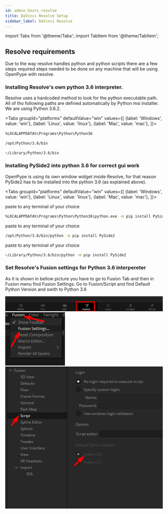 ```yaml
---
id: admin_hosts_resolve
title: DaVinci Resolve Setup
sidebar_label: DaVinci Resolve
---
```


import Tabs from '@theme/Tabs';
import TabItem from '@theme/TabItem';

## Resolve requirements
Due to the way resolve handles python and python scripts there are a few steps required steps needed to be done on any machine that will be using OpenPype with resolve.

### Installing Resolve's own python 3.6 interpreter.
Resolve uses a hardcoded method to look for the python executable path. All of tho following paths are defined automatically by Python msi installer. We are using Python 3.6.2.

<Tabs
  groupId="platforms"
  defaultValue="win"
  values={[
    {label: 'Windows', value: 'win'},
    {label: 'Linux', value: 'linux'},
    {label: 'Mac', value: 'mac'},
  ]}>

<TabItem value="win">

`%LOCALAPPDATA%\Programs\Python\Python36`

</TabItem>
<TabItem value="linux">

`/opt/Python/3.6/bin`

</TabItem>
<TabItem value="mac">

`~/Library/Python/3.6/bin`

</TabItem>
</Tabs>


### Installing PySide2 into python 3.6 for correct gui work

OpenPype is using its own window widget inside Resolve, for that reason PySide2 has to be installed into the python 3.6 (as explained above).

<Tabs
  groupId="platforms"
  defaultValue="win"
  values={[
    {label: 'Windows', value: 'win'},
    {label: 'Linux', value: 'linux'},
    {label: 'Mac', value: 'mac'},
  ]}>

<TabItem value="win">

paste to any terminal of your choice

```bash
%LOCALAPPDATA%\Programs\Python\Python36\python.exe -m pip install PySide2
```

</TabItem>
<TabItem value="linux">

paste to any terminal of your choice

```bash
/opt/Python/3.6/bin/python -m pip install PySide2
```

</TabItem>
<TabItem value="mac">

paste to any terminal of your choice

```bash
~/Library/Python/3.6/bin/python -m pip install PySide2
```

</TabItem>
</Tabs>

<div class="row markdown">

### Set Resolve's Fusion settings for Python 3.6 interpereter

<div class="col col--6 markdown">


As it is shown in bellow picture you have to go to Fusion Tab and then in Fusion menu find Fusion Settings. Go to Fusion/Script and find Default Python Version and swith to Python 3.6

</div>

<div class="col col--6 markdown">

![Create menu](assets/resolve_fusion_tab.png)
![Create menu](assets/resolve_fusion_menu.png)
![Create menu](assets/resolve_fusion_script_settings.png)

</div>
</div>